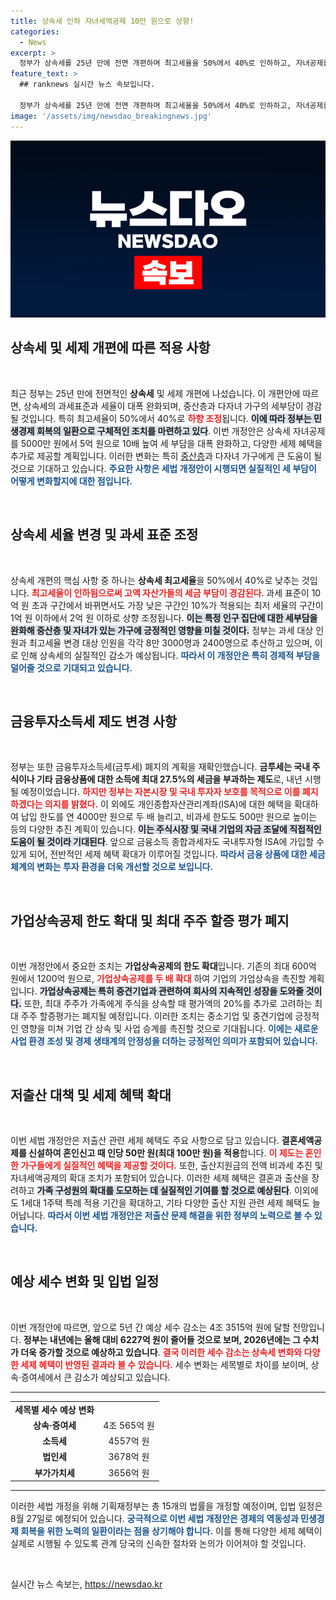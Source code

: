 ```yaml
---
title: 상속세 인하 자녀세액공제 10만 원으로 상향!
categories:
  - News
excerpt: >
  정부가 상속세를 25년 만에 전면 개편하며 최고세율을 50%에서 40%로 인하하고, 자녀공제를 5억 원으로 상향 조정합니다. 이는 중산층과 다자녀 가구의 세부담을 크게 줄이는 조치로, 금융투자소득세 폐지와 함께 민생경제를 회복할 새로운 법안이 발표되었습니다.
feature_text: >
  ## ranknews 실시간 뉴스 속보입니다.

  정부가 상속세를 25년 만에 전면 개편하며 최고세율을 50%에서 40%로 인하하고, 자녀공제를 5억 원으로 상향 조정합니다. 이는 중산층과 다자녀 가구의 세부담을 크게 줄이는 조치로, 금융투자소득세 폐지와 함께 민생경제를 회복할 새로운 법안이 발표되었습니다.
image: '/assets/img/newsdao_breakingnews.jpg'
---
```


<p><img src="/assets/img/newsdao_breakingnews.jpg" alt="ranknews 속보" /></p>

<h2 data-ke-size="size26">상속세 및 세제 개편에 따른 적용 사항</h2>

<p data-ke-size="size16">&nbsp;</p>

<p>최근 정부는 25년 만에 전면적인 <b>상속세</b> 및 세제 개편에 나섰습니다. 이 개편안에 따르면, 상속세의 과세표준과 세율이 대폭 완화되며, 중산층과 다자녀 가구의 세부담이 경감될 것입니다. 특히 최고세율이 50%에서 40%로 <b><span style="color: #ee2323;">하향 조정</span></b>됩니다. <b><span style="background-color: #21538527;">이에 따라 정부는 민생경제 회복의 일환으로 구체적인 조치를 마련하고 있다</span></b>. 이번 개정안은 상속세 자녀공제를 5000만 원에서 5억 원으로 10배 높여 세 부담을 대폭 완화하고, 다양한 세제 혜택을 추가로 제공할 계획입니다. 이러한 변화는 특히 <a href="https://https://www.korea.kr/">중산층</a>과 다자녀 가구에게 큰 도움이 될 것으로 기대하고 있습니다. <b><span style="color: #1a5490;">주요한 사항은 세법 개정안이 시행되면 실질적인 세 부담이 어떻게 변화할지에 대한 점입니다.</span></b></p>

<p data-ke-size="size16">&nbsp;</p>

<h2 data-ke-size="size26">상속세 세율 변경 및 과세 표준 조정</h2>

<p data-ke-size="size16">&nbsp;</p>

<p>상속세 개편의 핵심 사항 중 하나는 <b>상속세 최고세율</b>을 50%에서 40%로 낮추는 것입니다. <b><span style="color: #ee2323;">최고세율이 인하됨으로써 고액 자산가들의 세금 부담이 경감된다</span></b>. 과세 표준이 10억 원 초과 구간에서 바뀌면서도 가장 낮은 구간인 10%가 적용되는 최저 세율의 구간이 1억 원 이하에서 2억 원 이하로 상향 조정됩니다. <b><span style="background-color: #21538527;">이는 특정 인구 집단에 대한 세부담을 완화해 중산층 및 자녀가 있는 가구에 긍정적인 영향을 미칠 것이다.</span></b> 정부는 과세 대상 인원과 최고세율 변경 대상 인원을 각각 8만 3000명과 2400명으로 추산하고 있으며, 이로 인해 상속세의 실질적인 감소가 예상됩니다. <b><span style="color: #1a5490;">따라서 이 개정안은 특히 경제적 부담을 덜어줄 것으로 기대되고 있습니다.</span></b></p>

<p data-ke-size="size16">&nbsp;</p>

<h2 data-ke-size="size26">금융투자소득세 제도 변경 사항</h2>

<p data-ke-size="size16">&nbsp;</p>

<p>정부는 또한 금융투자소득세(금투세) 폐지의 계획을 재확인했습니다. <b>금투세는 국내 주식이나 기타 금융상품에 대한 소득에 최대 27.5%의 세금을 부과하는 제도</b>로, 내년 시행될 예정이었습니다. <b><span style="color: #ee2323;">하지만 정부는 자본시장 및 국내 투자자 보호를 목적으로 이를 폐지하겠다는 의지를 밝혔다.</span></b> 이 외에도 개인종합자산관리계좌(ISA)에 대한 혜택을 확대하여 납입 한도를 연 4000만 원으로 두 배 늘리고, 비과세 한도도 500만 원으로 높이는 등의 다양한 추진 계획이 있습니다. <b><span style="background-color: #21538527;">이는 주식시장 및 국내 기업의 자금 조달에 직접적인 도움이 될 것이라 기대된다</span></b>. 앞으로 금융소득 종합과세자도 국내투자형 ISA에 가입할 수 있게 되어, 전반적인 세제 혜택 확대가 이루어질 것입니다. <b><span style="color: #1a5490;">따라서 금융 상품에 대한 세금 체계의 변화는 투자 환경을 더욱 개선할 것으로 보입니다.</span></b></p>

<p data-ke-size="size16">&nbsp;</p>

<h2 data-ke-size="size26">가업상속공제 한도 확대 및 최대 주주 할증 평가 폐지</h2>

<p data-ke-size="size16">&nbsp;</p>

<p>이번 개정안에서 중요한 조치는 <b>가업상속공제의 한도 확대</b>입니다. 기존의 최대 600억 원에서 1200억 원으로, <b><span style="color: #ee2323;">가업상속공제를 두 배 확대</span></b> 하여 기업의 가업상속을 촉진할 계획입니다. <b><span style="background-color: #21538527;">가업상속공제는 특히 중견기업과 관련하여 회사의 지속적인 성장을 도와줄 것이다.</span></b> 또한, 최대 주주가 가족에게 주식을 상속할 때 평가액의 20%를 추가로 고려하는 최대 주주 할증평가는 폐지될 예정입니다. 이러한 조치는 중소기업 및 중견기업에 긍정적인 영향을 미쳐 기업 간 상속 및 사업 승계를 촉진할 것으로 기대됩니다. <b><span style="color: #1a5490;">이에는 새로운 사업 환경 조성 및 경제 생태계의 안정성을 더하는 긍정적인 의미가 포함되어 있습니다.</span></b></p>

<p data-ke-size="size16">&nbsp;</p>

<h2 data-ke-size="size26">저출산 대책 및 세제 혜택 확대</h2>

<p data-ke-size="size16">&nbsp;</p>

<p>이번 세법 개정안은 저출산 관련 세제 혜택도 주요 사항으로 담고 있습니다. <b>결혼세액공제를 신설하여 혼인신고 때 인당 50만 원(최대 100만 원)을 적용</b>합니다. <b><span style="color: #ee2323;">이 제도는 혼인한 가구들에게 실질적인 혜택을 제공할 것이다.</span></b> 또한, 출산지원금의 전액 비과세 추진 및 자녀세액공제의 확대 조치가 포함되어 있습니다. 이러한 세제 혜택은 결혼과 출산을 장려하고 <b><span style="background-color: #21538527;">가족 구성원의 확대를 도모하는 데 실질적인 기여를 할 것으로 예상된다</span></b>. 이외에도 1세대 1주택 특례 적용 기간을 확대하고, 기타 다양한 출산 지원 관련 세제 혜택도 늘어납니다. <b><span style="color: #1a5490;">따라서 이번 세법 개정안은 저출산 문제 해결을 위한 정부의 노력으로 볼 수 있습니다.</span></b></p>

<p data-ke-size="size16">&nbsp;</p>

<h2 data-ke-size="size26">예상 세수 변화 및 입법 일정</h2>

<p data-ke-size="size16">&nbsp;</p>

<p>이번 개정안에 따르면, 앞으로 5년 간 예상 세수 감소는 4조 3515억 원에 달할 전망입니다. <b>정부는 내년에는 올해 대비 6227억 원이 줄어들 것으로 보며, 2026년에는 그 수치가 더욱 증가할 것으로 예상하고 있습니다</b>. <b><span style="color: #ee2323;">결국 이러한 세수 감소는 상속세 변화와 다양한 세제 혜택이 반영된 결과라 볼 수 있습니다.</span></b> 세수 변화는 세목별로 차이를 보이며, 상속·증여세에서 큰 감소가 예상되고 있습니다. </p>

<hr />

<table>
    <tr>
        <td style="text-align: center; height: 17px;"><b>세목별 세수 예상 변화</b></td>
    </tr>
    <tr>
        <td style="text-align: center; height: 17px;"><b>상속·증여세</b></td>
        <td style="text-align: center; height: 17px;">4조 565억 원</td>
    </tr>
    <tr>
        <td style="text-align: center; height: 17px;"><b>소득세</b></td>
        <td style="text-align: center; height: 17px;">4557억 원</td>
    </tr>
    <tr>
        <td style="text-align: center; height: 17px;"><b>법인세</b></td>
        <td style="text-align: center; height: 17px;">3678억 원</td>
    </tr>
    <tr>
        <td style="text-align: center; height: 17px;"><b>부가가치세</b></td>
        <td style="text-align: center; height: 17px;">3656억 원</td>
    </tr>
</table>

<hr />

<p>이러한 세법 개정을 위해 기획재정부는 총 15개의 법률을 개정할 예정이며, 입법 일정은 8월 27일로 예정되어 있습니다. <b><span style="color: #1a5490;">궁극적으로 이번 세법 개정안은 경제의 역동성과 민생경제 회복을 위한 노력의 일환이라는 점을 상기해야 합니다.</span></b> 이를 통해 다양한 세제 혜택이 실제로 시행될 수 있도록 관계 당국의 신속한 절차와 논의가 이어져야 할 것입니다. </p>

<p data-ke-size="size16">&nbsp;</p>
실시간 뉴스 속보는, <a href="https://newsdao.kr" rel="dofollow">https://newsdao.kr</a>


